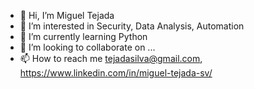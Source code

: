 - 👋 Hi, I’m Miguel Tejada
- 👀 I’m interested in Security, Data Analysis, Automation
- 🌱 I’m currently learning Python
- 💞️ I’m looking to collaborate on ...
- 📫 How to reach me tejadasilva@gmail.com, https://www.linkedin.com/in/miguel-tejada-sv/

<!---
tejadasilva/tejadasilva is a ✨ special ✨ repository because its `README.md` (this file) appears on your GitHub profile.
You can click the Preview link to take a look at your changes.
--->
